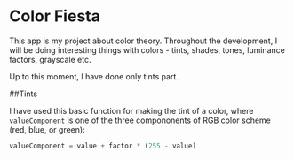 # Color Fiesta
This app is my project about color theory. Throughout the development, I will be doing interesting things with colors - tints, shades, tones, luminance factors, grayscale etc.

Up to this moment, I have done only tints part.

##Tints

I have used this basic function for making the tint of a color, where `valueComponent` is one of the three compononents of RGB color scheme (red, blue, or green):

```js
valueComponent = value + factor * (255 - value)
```

